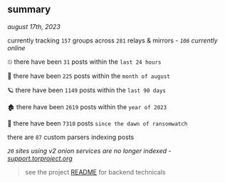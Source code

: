 
## summary
_august 17th, 2023_

currently tracking `157` groups across `281` relays & mirrors - _`106` currently online_

⏲ there have been `31` posts within the `last 24 hours`

🦈 there have been `225` posts within the `month of august`

🪐 there have been `1149` posts within the `last 90 days`

🏚 there have been `2619` posts within the `year of 2023`

🦕 there have been `7310` posts `since the dawn of ransomwatch`

there are `87` custom parsers indexing posts

_`20` sites using v2 onion services are no longer indexed - [support.torproject.org](https://support.torproject.org/onionservices/v2-deprecation/)_

> see the project [README](https://github.com/joshhighet/ransomwatch#ransomwatch--) for backend technicals
